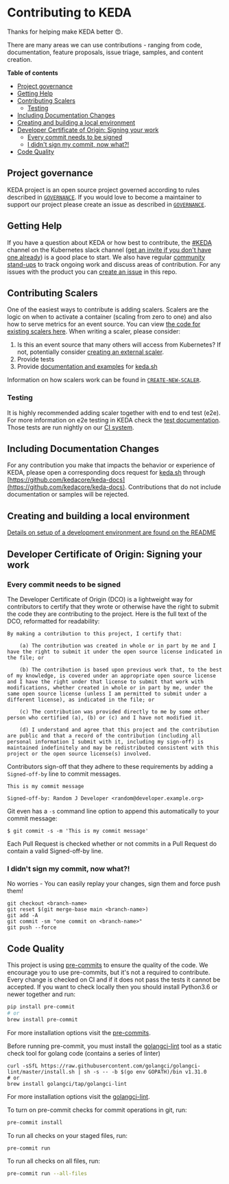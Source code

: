 # Contributing to KEDA

Thanks for helping make KEDA better 😍.

There are many areas we can use contributions - ranging from code, documentation, feature proposals, issue triage, samples, and content creation.

<!-- START doctoc generated TOC please keep comment here to allow auto update -->
<!-- DON'T EDIT THIS SECTION, INSTEAD RE-RUN doctoc TO UPDATE -->
**Table of contents**

- [Project governance](#project-governance)
- [Getting Help](#getting-help)
- [Contributing Scalers](#contributing-scalers)
  - [Testing](#testing)
- [Including Documentation Changes](#including-documentation-changes)
- [Creating and building a local environment](#creating-and-building-a-local-environment)
- [Developer Certificate of Origin: Signing your work](#developer-certificate-of-origin-signing-your-work)
  - [Every commit needs to be signed](#every-commit-needs-to-be-signed)
  - [I didn't sign my commit, now what?!](#i-didnt-sign-my-commit-now-what)
- [Code Quality](#code-quality)

<!-- END doctoc generated TOC please keep comment here to allow auto update -->

## Project governance

KEDA project is an open source project governed according to rules described in [`GOVERNANCE`](GOVERNANCE.md). If you
would love to become a maintainer to support our project please create an issue as described in [`GOVERNANCE`](GOVERNANCE.md).

## Getting Help

If you have a question about KEDA or how best to contribute, the [#KEDA](https://kubernetes.slack.com/archives/CKZJ36A5D) channel on the Kubernetes slack channel ([get an invite if you don't have one already](https://slack.k8s.io/)) is a good place to start.  We also have regular [community stand-ups](https://github.com/kedacore/keda#community-standup) to track ongoing work and discuss areas of contribution.  For any issues with the product you can [create an issue](https://github.com/kedacore/keda/issues/new) in this repo.

## Contributing Scalers

One of the easiest ways to contribute is adding scalers.  Scalers are the logic on when to activate a container (scaling from zero to one) and also how to serve metrics for an event source.  You can view [the code for existing scalers here](https://github.com/kedacore/keda/tree/main/pkg/scalers).  When writing a scaler, please consider:

1. Is this an event source that many others will access from Kubernetes? If not, potentially consider [creating an external scaler](https://github.com/kedacore/keda/blob/main/pkg/scalers/externalscaler/externalscaler.proto).
1. Provide tests
1. Provide [documentation and examples](https://github.com/kedacore/keda-docs#adding-scaler-documentation) for [keda.sh](https://keda.sh)

Information on how scalers work can be found in [`CREATE-NEW-SCALER`](CREATE-NEW-SCALER.md).

### Testing

It is highly recommended adding scaler together with end to end test (e2e). For more information on e2e testing in KEDA
check the [test documentation](./tests/README.md). Those tests are run nightly on our
[CI system](https://github.com/kedacore/keda/actions?query=workflow%3A%22nightly+e2e+test%22).

## Including Documentation Changes

For any contribution you make that impacts the behavior or experience of KEDA, please open a corresponding docs request for [keda.sh](https://keda.sh) through [https://github.com/kedacore/keda-docs](https://github.com/kedacore/keda-docs).  Contributions that do not include documentation or samples will be rejected.

## Creating and building a local environment

[Details on setup of a development environment are found on the README](./BUILD.md)

## Developer Certificate of Origin: Signing your work

### Every commit needs to be signed

The Developer Certificate of Origin (DCO) is a lightweight way for contributors to certify that they wrote or otherwise have the right to submit the code they are contributing to the project. Here is the full text of the DCO, reformatted for readability:
```
By making a contribution to this project, I certify that:

    (a) The contribution was created in whole or in part by me and I have the right to submit it under the open source license indicated in the file; or

    (b) The contribution is based upon previous work that, to the best of my knowledge, is covered under an appropriate open source license and I have the right under that license to submit that work with modifications, whether created in whole or in part by me, under the same open source license (unless I am permitted to submit under a different license), as indicated in the file; or

    (c) The contribution was provided directly to me by some other person who certified (a), (b) or (c) and I have not modified it.

    (d) I understand and agree that this project and the contribution are public and that a record of the contribution (including all personal information I submit with it, including my sign-off) is maintained indefinitely and may be redistributed consistent with this project or the open source license(s) involved.
```

Contributors sign-off that they adhere to these requirements by adding a `Signed-off-by` line to commit messages.

```
This is my commit message

Signed-off-by: Random J Developer <random@developer.example.org>
```
Git even has a `-s` command line option to append this automatically to your commit message:
```
$ git commit -s -m 'This is my commit message'
```

Each Pull Request is checked  whether or not commits in a Pull Request do contain a valid Signed-off-by line.

### I didn't sign my commit, now what?!

No worries - You can easily replay your changes, sign them and force push them!

```
git checkout <branch-name>
git reset $(git merge-base main <branch-name>)
git add -A
git commit -sm "one commit on <branch-name>"
git push --force
```

## Code Quality

This project is using [pre-commits](https://pre-commit.com) to ensure the quality of the code.
We encourage you to use pre-commits, but it's not a required to contribute. Every change is checked
on CI and if it does not pass the tests it cannot be accepted. If you want to check locally then
you should install Python3.6 or newer together and run:
```bash
pip install pre-commit
# or
brew install pre-commit
```
For more installation options visit the [pre-commits](https://pre-commit.com).

Before running pre-commit, you must install the [golangci-lint](https://golangci-lint.run/) tool as a static check tool for golang code (contains a series of linter)
```shell script
curl -sSfL https://raw.githubusercontent.com/golangci/golangci-lint/master/install.sh | sh -s -- -b $(go env GOPATH)/bin v1.31.0
# or
brew install golangci/tap/golangci-lint
```
For more installation options visit the [golangci-lint](https://golangci-lint.run/usage/install/).

To turn on pre-commit checks for commit operations in git, run:
```bash
pre-commit install
```
To run all checks on your staged files, run:
```bash
pre-commit run
```
To run all checks on all files, run:
```bash
pre-commit run --all-files
```
